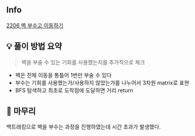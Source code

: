 ## Info
[2206 벽 부수고 이동하기](https://www.acmicpc.net/problem/2206)

## 💡 풀이 방법 요약
> 벽을 부술 수 있는 기회를 사용했는지를 추가적으로 체크
- 벽은 전체 이동을 통틀어 1번만 부술 수 있다
- 부수는 기회를 사용했는가/사용하지 않았는가를 나누어서 3차원 matrix로 표현
- BFS 탐색하고 최초로 도착점에 도달하면 거리 return

## 🙂 마무리
백트래킹으로 벽을 부수는 과정을 진행하였는데 시간 초과가 발생했다.